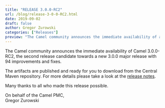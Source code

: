 ```yaml
---
title: "RELEASE 3.0.0-RC2"
url: /blog/release-3-0-0-RC2.html
date: 2019-09-02
draft: false
author: Gregor Zurowski
categories: ["Releases"]
preview: "The Camel community announces the immediate availability of a new release candidate Camel 3.0.0-RC2"
---
```



The Camel community announces the immediate availability of Camel 3.0.0-RC2, the second release candidate towards a new 3.0.0 major release with 94 improvements and fixes.

The artifacts are published and ready for you to download from the Central Maven repository. For more details please take a look at the [release notes](https://issues.apache.org/jira/secure/ReleaseNote.jspa?version=12345998&projectId=12311211).

Many thanks to all who made this release possible.

On behalf of the Camel PMC,  
Gregor Zurowski
